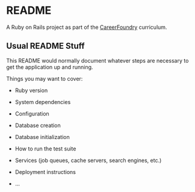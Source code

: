 # README

A Ruby on Rails project as part of the [CareerFoundry](https://careerfoundry.com) curriculum.

## Usual README Stuff

This README would normally document whatever steps are necessary to get the
application up and running.

Things you may want to cover:

* Ruby version

* System dependencies

* Configuration

* Database creation

* Database initialization

* How to run the test suite

* Services (job queues, cache servers, search engines, etc.)

* Deployment instructions

* ...
